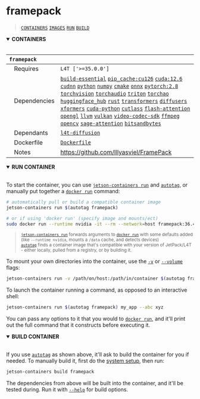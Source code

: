 # framepack

> [`CONTAINERS`](#user-content-containers) [`IMAGES`](#user-content-images) [`RUN`](#user-content-run) [`BUILD`](#user-content-build)

<details open>
<summary><b><a id="containers">CONTAINERS</a></b></summary>
<br>

| **`framepack`** | |
| :-- | :-- |
| &nbsp;&nbsp;&nbsp;Requires | `L4T ['>=35.0.0']` |
| &nbsp;&nbsp;&nbsp;Dependencies | [`build-essential`](/packages/build/build-essential) [`pip_cache:cu126`](/packages/cuda/cuda) [`cuda:12.6`](/packages/cuda/cuda) [`cudnn`](/packages/cuda/cudnn) [`python`](/packages/build/python) [`numpy`](/packages/numeric/numpy) [`cmake`](/packages/build/cmake/cmake_pip) [`onnx`](/packages/ml/onnx) [`pytorch:2.8`](/packages/pytorch) [`torchvision`](/packages/pytorch/torchvision) [`torchaudio`](/packages/pytorch/torchaudio) [`triton`](/packages/ml/triton) [`torchao`](/packages/pytorch/torchao) [`huggingface_hub`](/packages/llm/huggingface_hub) [`rust`](/packages/build/rust) [`transformers`](/packages/llm/transformers) [`diffusers`](/packages/diffusion/diffusers) [`xformers`](/packages/attention/xformers) [`cuda-python`](/packages/cuda/cuda-python) [`cutlass`](/packages/cuda/cutlass) [`flash-attention`](/packages/attention/flash-attention) [`opengl`](/packages/multimedia/opengl) [`llvm`](/packages/build/llvm) [`vulkan`](/packages/multimedia/vulkan) [`video-codec-sdk`](/packages/multimedia/video-codec-sdk) [`ffmpeg`](/packages/multimedia/ffmpeg) [`opencv`](/packages/cv/opencv) [`sage-attention`](/packages/attention/sage-attention) [`bitsandbytes`](/packages/llm/bitsandbytes) |
| &nbsp;&nbsp;&nbsp;Dependants | [`l4t-diffusion`](/packages/ml/l4t/l4t-diffusion) |
| &nbsp;&nbsp;&nbsp;Dockerfile | [`Dockerfile`](Dockerfile) |
| &nbsp;&nbsp;&nbsp;Notes | https://github.com/lllyasviel/FramePack |

</details>

<details open>
<summary><b><a id="run">RUN CONTAINER</a></b></summary>
<br>

To start the container, you can use [`jetson-containers run`](/docs/run.md) and [`autotag`](/docs/run.md#autotag), or manually put together a [`docker run`](https://docs.docker.com/engine/reference/commandline/run/) command:
```bash
# automatically pull or build a compatible container image
jetson-containers run $(autotag framepack)

# or if using 'docker run' (specify image and mounts/ect)
sudo docker run --runtime nvidia -it --rm --network=host framepack:36.4.0

```
> <sup>[`jetson-containers run`](/docs/run.md) forwards arguments to [`docker run`](https://docs.docker.com/engine/reference/commandline/run/) with some defaults added (like `--runtime nvidia`, mounts a `/data` cache, and detects devices)</sup><br>
> <sup>[`autotag`](/docs/run.md#autotag) finds a container image that's compatible with your version of JetPack/L4T - either locally, pulled from a registry, or by building it.</sup>

To mount your own directories into the container, use the [`-v`](https://docs.docker.com/engine/reference/commandline/run/#volume) or [`--volume`](https://docs.docker.com/engine/reference/commandline/run/#volume) flags:
```bash
jetson-containers run -v /path/on/host:/path/in/container $(autotag framepack)
```
To launch the container running a command, as opposed to an interactive shell:
```bash
jetson-containers run $(autotag framepack) my_app --abc xyz
```
You can pass any options to it that you would to [`docker run`](https://docs.docker.com/engine/reference/commandline/run/), and it'll print out the full command that it constructs before executing it.
</details>
<details open>
<summary><b><a id="build">BUILD CONTAINER</b></summary>
<br>

If you use [`autotag`](/docs/run.md#autotag) as shown above, it'll ask to build the container for you if needed.  To manually build it, first do the [system setup](/docs/setup.md), then run:
```bash
jetson-containers build framepack
```
The dependencies from above will be built into the container, and it'll be tested during.  Run it with [`--help`](/jetson_containers/build.py) for build options.
</details>
